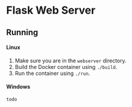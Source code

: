 # Flask Web Server

## Running

#### Linux

1. Make sure you are in the `webserver` directory.
2. Build the Docker container using `./build`.
3. Run the container using `./run`.

#### Windows

`todo`
